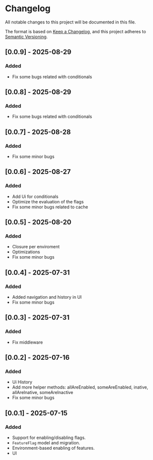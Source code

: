 # Changelog

All notable changes to this project will be documented in this file.

The format is based on [Keep a Changelog](https://keepachangelog.com/en/1.0.0/),
and this project adheres to [Semantic Versioning](https://semver.org/spec/v2.0.0.html).

## [0.0.9] - 2025-08-29

### Added

- Fix some bugs related with conditionals

## [0.0.8] - 2025-08-29

### Added

- Fix some bugs related with conditionals

## [0.0.7] - 2025-08-28

### Added

- Fix some minor bugs

## [0.0.6] - 2025-08-27

### Added

- Add Ui for conditionals
- Optimize the evaluation of the flags
- Fix some minor bugs related to cache

## [0.0.5] - 2025-08-20

### Added

- Closure per enviroment
- Optimizations
- Fix some minor bugs

## [0.0.4] - 2025-07-31

### Added

- Added navigation and history in UI
- Fix some minor bugs

## [0.0.3] - 2025-07-31

### Added

- Fix middleware

## [0.0.2] - 2025-07-16

### Added

- Ui History
- Add more helper methods: allAreEnabled, someAreEnabled, inative, allAreInative, someAreInactive
- Fix some minor bugs

## [0.0.1] - 2025-07-15

### Added

- Support for enabling/disabling flags.
- `FeatureFlag` model and migration.
- Environment-based enabling of features.
- UI
